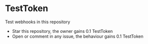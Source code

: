 # TestToken
Test webhooks in this repository
* Star this repository, the owner gains 0.1 TestToken
* Open or comment in any issue, the behaviour gains 0.1 TestToken

